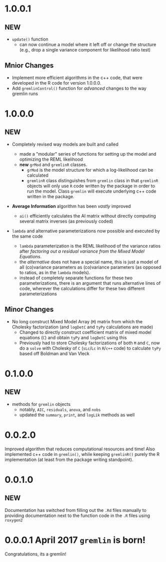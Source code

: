 # 1.0.0.1
## NEW
  - `update()` function
    - can now continue a model where it left off or change the structure (e.g., drop a single variance component for likelihood ratio test)

## Mnior Changes
  - Implement more efficient algorithms in the c++ code, that were developed in the R code for version 1.0.0.0.
  - Add `gremlinControl()` function for _advanced_ changes to the way gremlin runs

# 1.0.0.0
## NEW
  - Completely revised way models are built and called
    - made a "modular" series of functions for setting up the model and optimizing the REML likelihood
    - __new__ `grMod` and `gremlinR` classes.
        - `grMod` is the model structure for which a log-likelihood can be calculated
        - `gremlinR` class distinguishes from `gremlin` class in that `gremlinR` objects will only use `R` code written by the package in order to run the model. Class `gremlin` will execute underlying c++ code written in the package.

  - __Average Information__ algorithm has been _vastly_ improved
    - `ai()` efficiently calculates the AI matrix without directly computing several matrix inverses (as previously coded)

  - `lambda` and alternative parameterizations now possible and executed by the same code
    - `lambda` parameterization is the REML likelihood of the variance ratios after _factoring out a residual variance from the Mixed Model Equations_.
    - the _alternative_ does not have a special name, this is just a model of all (co)variance parameters as (co)variance parameters (as opposed to ratios, as in the `lambda` models).
    - instead of completely separate functions for these two parameterizations, there is an argument that runs alternative lines of code, wherever the calculations differ for these two different parameterizations

## Minor Changes
  - No long construct Mixed Model Array (`M`) matrix from which the Cholesky factorization (and `logDetC` and `tyPy` calculations are made)
    - Changed to directly construct coefficient matrix of mixed model equations (`C`) and obtain `tyPy` and `logDetC` using this
    - Previously had to store Cholesky factorizations of both `M` and `C`, now do a `solve` with Cholesky of `C` (`sLc`/`Lc` in `R`/`c++` code) to calculate `tyPy` based off Boldman and Van Vleck


# 0.1.0.0
## NEW
  - methods for `gremlin` objects
    - notably, `AIC`, `residuals`, `anova`, and `nobs`
    - updated the `summary`, `print`, and `logLik` methods as well

# 0.0.2.0
Improved algorithm that reduces computational resources and time! Also implemented c++ code in `gremlin()`, while keeping `gremlinR()` purely the R implementation (at least from the package writing standpoint).

# 0.0.1.0
## NEW
Documentation has switched from filling out the `.Rd` files manually to providing
documentation next to the function code in the `.R` files using `roxygen2`


# 0.0.0.1 April 2017 `gremlin` is born!

Congratulations, its a gremlin!

